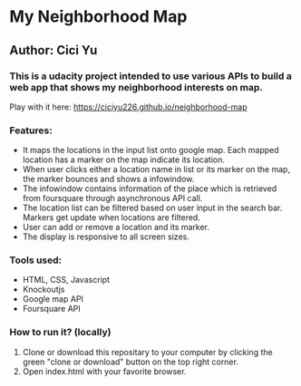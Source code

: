 # My Neighborhood Map
## Author: Cici Yu
### This is a udacity project intended to use various APIs to build a web app that shows my neighborhood interests on map.

Play with it here: https://ciciyu226.github.io/neighborhood-map

### Features: 
  - It maps the locations in the input list onto google map. Each mapped location has a marker on the map indicate its location. 
  - When user clicks either a location name in list or its marker on the map, the marker bounces and shows a infowindow. 
  - The infowindow contains information of the place which is retrieved from foursquare through asynchronous API call.
  - The location list can be filtered based on user input in the search bar. Markers get update when locations are filtered.
  - User can add or remove a location and its marker. 
  - The display is responsive to all screen sizes. 
### Tools used:
  - HTML, CSS, Javascript
  - Knockoutjs
  - Google map API
  - Foursquare API
### How to run it? (locally)
  1. Clone or download this repositary to your computer by clicking the green "clone or download" button on the top right corner.
  2. Open index.html with your favorite browser. 
  

